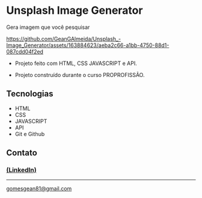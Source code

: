 # Unsplash Image Generator
Gera imagem que você pesquisar


https://github.com/GeanGAlmeida/Unsplash_-Image_Generator/assets/163884623/aeba2c66-a1bb-4750-88d1-087cdd04f2ed


- Projeto feito com HTML, CSS JAVASCRIPT e API.

 - Projeto construído durante o curso PROPROFISSÃO.

## Tecnologias

- HTML
- CSS
- JAVASCRIPT
- API
- Git e Github

## Contato
### [(LinkedIn)](https://www.linkedin.com/in/gean-almeida/)
-----
gomesgean81@gmail.com
